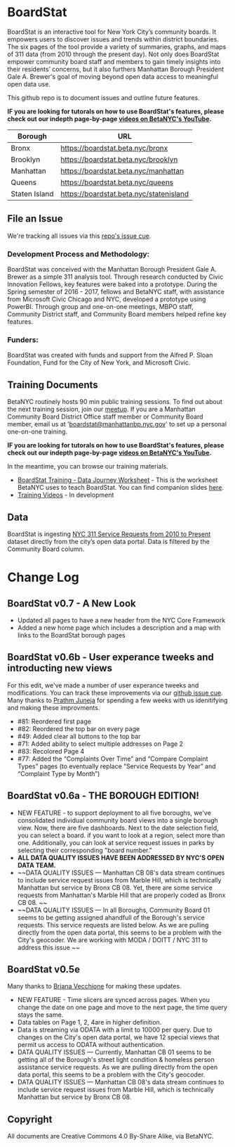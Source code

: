 # BoardStat
BoardStat is an interactive tool for New York City’s community boards. It empowers users to discover issues and trends within district boundaries. The six pages of the tool provide a variety of summaries, graphs, and maps of 311 data (from 2010 through the present day). Not only does BoardStat empower community board staff and members to gain timely insights into their residents’ concerns, but it also furthers Manhattan Borough President Gale A. Brewer's goal of moving beyond open data access to meaningful open data use.

This github repo is to document issues and outline future features.

**IF you are looking for tutorals on how to use BoardStat's features, please check out our indepth page-by-page [videos on BetaNYC's YouTube](https://youtu.be/Q8JJfaizWik).**

| Borough  | URL |
| ------------- | ------------- |
| Bronx | https://boardstat.beta.nyc/bronx |
| Brooklyn | https://boardstat.beta.nyc/brooklyn |
| Manhattan | https://boardstat.beta.nyc/manhattan |
| Queens | https://boardstat.beta.nyc/queens |
| Staten Island | https://boardstat.beta.nyc/statenisland |

## File an Issue 
We're tracking all issues via this [repo's issue cue](https://github.com/BetaNYC/BoardStat/issues).

### Development Process and Methodology:
BoardStat was conceived with the Manhattan Borough President Gale A. Brewer as a simple 311 analysis tool. Through research conducted by Civic Innovation Fellows, key features were baked into a prototype. During the Spring semester of 2016 - 2017, fellows and BetaNYC staff, with assistance from Microsoft Civic Chicago and NYC, developed a prototype using PowerBI. Through group and one-on-one meetings, MBPO staff, Community District staff, and Community Board members helped refine key features. 

### Funders:
BoardStat was created with funds and support from the Alfred P. Sloan Foundation, Fund for the City of New York, and Microsoft Civic.

## Training Documents
BetaNYC routinely hosts 90 min public training sessions. To find out about the next training session, join our [meetup](https://meetup.com/betanyc). If you are a Manhattan Community Board District Office staff member or Community Board member, email us at 'boardstat@manhattanbp.nyc.gov' to set up a personal one-on-one training. 

**IF you are looking for tutorals on how to use BoardStat's features, please check out our indepth page-by-page [videos on BetaNYC's YouTube](https://youtu.be/Q8JJfaizWik).**

In the meantime, you can browse our training materials.
 * [BoardStat Training - Data Journey Worksheet](https://docs.google.com/document/d/1DHgVLrm-X1gs1rwovhpWA5En_ozcQnTWHYobmG9_B0A/edit) - This is the worksheet BetaNYC uses to teach BoardStat. You can find companion slides [here](http://bit.ly/betanyc_datajourney_manhattan).
 * [Training Videos](https://) - In development
 
## Data
BoardStat is ingesting [NYC 311 Service Requests from 2010 to Present](https://data.cityofnewyork.us/Social-Services/311-Service-Requests-from-2010-to-Present/erm2-nwe9) dataset directly from the city’s open data portal. Data is filtered by the Community Board column.

# Change Log

## BoardStat v0.7 - A New Look
 * Updated all pages to have a new header from the NYC Core Framework
 * Added a new home page which includes a description and a map with links to the BoardStat borough pages

## BoardStat v0.6b - User experance tweeks and introducting new views
For this edit, we've made a number of user experance tweeks and modifications. You can track these improvements via our [github issue cue](https://github.com/BetaNYC/BoardStat/issues/84). Many thanks to [Prathm Juneja](https://github.com/prathmj) for spending a few weeks with us idenitifying and making these improvments.

 * #81: Reordered first page
 * #82: Reordered the top bar on every page
 * #49: Added clear all buttons to the top bar
 * #71: Added ability to select multiple addresses on Page 2
 * #83: Recolored Page 4
 * #77: Added the “Complaints Over Time” and “Compare Complaint Types” pages (to eventually replace “Service Requests by Year” and “Complaint Type by Month”)

 
## BoardStat v0.6a - THE BOROUGH EDITION!
 * NEW FEATURE - to support deployment to all five boroughs, we've consolidated individual community board views into a single borough view. Now, there are five dashboards. Next to the date selection field, you can select a board. if you want to look at a region, select more than one. Additionally, you can look at service request issues in parks by selecting their corresponding "board number."
 * **ALL DATA QUALITY ISSUES HAVE BEEN ADDRESSED BY NYC'S OPEN DATA TEAM.**
 * ~~DATA QUALITY ISSUES — Manhattan CB 08's data stream continues to include service request issues from Marble Hill, which is technically Manhattan but service by Bronx CB 08. Yet, there are some service requests from Manhattan's Marble Hill that are properly coded as Bronx CB 08. ~~
 * ~~DATA QUALITY ISSUES — In all Boroughs, Community Board 01 seems to be getting assigned ahandfull of the Borough's service requests. This service requests are listed below. As we are pulling directly from the open data portal, this seems to be a problem with the City's geocoder. We are working with MODA / DOITT / NYC 311 to address this issue ~~


## BoardStat v0.5e
Many thanks to [Briana Vecchione](https://github.com/brianavecchione) for making these updates.
 * NEW FEATURE - Time slicers are synced across pages. When you change the date on one page and move to the next page, the time query stays the same.
 * Data tables on Page 1, 2, 4are in higher definition.
 * Data is streaming via ODATA with a limit to 10000 per query. Due to changes on the City's open data portal, we have 12 special views that permit us access to ODATA without authentication. 
 * DATA QUALITY ISSUES — Currently, Manhattan CB 01 seems to be getting all of the Borough's street light condition & homeless person assistance service requests. As we are pulling directly from the open data portal, this seems to be a problem with the City's geocoder.
 * DATA QUALITY ISSUES — Manhattan CB 08's data stream continues to include service request issues from Marble Hill, which is technically Manhattan but service by Bronx CB 08. 


## Copyright
All documents are Creative Commons 4.0 By-Share Alike, via BetaNYC.
